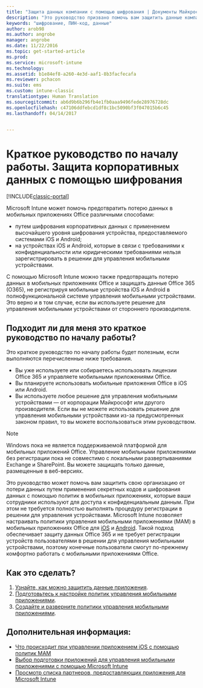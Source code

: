 ```yaml
---
title: "Защита данных компании с помощью шифрования | Документы Майкрософт"
description: "Это руководство призвано помочь вам защитить данные компании от потери путем применения секретного кода и шифрования данных в мобильных приложениях с помощью политики."
keywords: "шифрование, ПИН-код, данные"
author: arob98
ms.author: angrobe
manager: angrobe
ms.date: 11/22/2016
ms.topic: get-started-article
ms.prod: 
ms.service: microsoft-intune
ms.technology: 
ms.assetid: b1e84ef8-a260-4e3d-aaf1-8b3facfecafa
ms.reviewer: pchacon
ms.suite: ems
ms.custom: intune-classic
translationtype: Human Translation
ms.sourcegitcommit: ab6d9b6b296fb4e1fb0aaa9496fede28976728dc
ms.openlocfilehash: c47106ddfebcd1df8c1bc5090bf3f047015b6c45
ms.lasthandoff: 04/14/2017


---
```


# <a name="quick-start-guide-protect-company-data-with-data-encryption"></a>Краткое руководство по началу работы. Защита корпоративных данных с помощью шифрования

[!INCLUDE[classic-portal](../includes/classic-portal.md)]

Microsoft Intune может помочь предотвратить потерю данных в мобильных приложениях Office различными способами:
- путем шифрования корпоративных данных с применением высочайшего уровня шифрования устройства, предоставляемого системами iOS и Android;
- на устройствах iOS и Android, которые в связи с требованиями к конфиденциальности или юридическими требованиями нельзя зарегистрировать в решении для управления мобильными устройствами.

С помощью Microsoft Intune можно также предотвращать потерю данных в мобильных приложениях Office и защищать данные Office 365 (O365), не регистрируя мобильные устройства iOS и Android в полнофункциональной системе управления мобильными устройствами. Это верно и в том случае, если вы используете решение для управления мобильными устройствами от стороннего производителя.

## <a name="is-this-quick-start-guide-right-for-me"></a>Подходит ли для меня это краткое руководство по началу работы?
Это краткое руководство по началу работы будет полезным, если выполняются перечисленные ниже требования.
- Вы уже используете или собираетесь использовать лицензии Office 365 и управляете мобильными приложениями Office.
- Вы планируете использовать мобильные приложения Office в iOS или Android.
- Вы используете любое решение для управления мобильными устройствами — от корпорации Майкрософт или другого производителя. Если вы не можете использовать решение для управления мобильными устройствами из-за предусмотренных законом правил, то вы можете воспользоваться этим руководством.

> [!NOTE]
> Windows пока не является поддерживаемой платформой для мобильных приложений Office. Управление мобильными приложениями без регистрации пока не совместимо с локальными развертываниями Exchange и SharePoint. Вы можете защищать только данные, размещенные в веб-версиях.

Это руководство может помочь вам защитить свою организацию от потери данных путем применения секретных кодов и шифрования данных с помощью политик в мобильных приложениях, которые ваши сотрудники используют для доступа к конфиденциальным данным. При этом не требуется полностью выполнять процедуру регистрации в решении для управления устройствами. Microsoft Intune позволяет настраивать политики управления мобильными приложениями (MAM) в мобильных приложениях Office для [iOS](https://products.office.com/mobile/office-mobile-apps-for-ios) и [Android](https://products.office.com/mobile/office-mobile-apps-for-android). Такой подход обеспечивает защиту данных Office 365 и не требует регистрации устройств пользователями в решении для управления мобильными устройствами, поэтому конечные пользователи смогут по-прежнему комфортно работать с мобильными приложениями Office.

## <a name="how-do-i-do-it"></a>Как это сделать?
1.    [Узнайте, как можно защитить данные приложения](/intune/deploy-use/protect-app-data-using-mobile-app-management-policies-with-microsoft-intune).
2.    [Подготовьтесь к настройке политик управления мобильными приложениями](/intune/deploy-use/get-ready-to-configure-mobile-app-management-policies-with-microsoft-intune).
3.    [Создайте и разверните политики управления мобильными приложениями](/intune/deploy-use/create-and-deploy-mobile-app-management-policies-with-microsoft-intune).

## <a name="additional-information"></a>Дополнительная информация:
- [Что происходит при управлении приложением iOS с помощью политик MAM](/intune/deploy-use/end-user-experience-for-mam-enabled-apps-with-microsoft-intune)
- [Выбор подготовки приложений для управления мобильными приложениями с помощью Microsoft Intune](/intune/deploy-use/decide-how-to-prepare-apps-for-mobile-application-management-with-microsoft-intune)
- [Просмотр списка партнеров, предоставляющих приложения для Microsoft Intune](https://www.microsoft.com/cloud-platform/microsoft-intune-partners)

